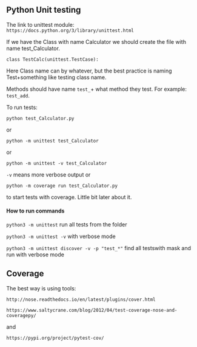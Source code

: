 ## Python Unit testing

The link to unittest module: `https://docs.python.org/3/library/unittest.html`

If we have the Class with name Calculator we should create the file with name test_Calculator.

`class TestCalc(unittest.TestCase):`

Here Class name can by whatever, but the best practice is naming Test+something like testing class name.

Methods should have name `test_`+ what method they test. For example: `test_add`.

To run tests:
```
python test_Calculator.py
```
or
```
python -m unittest test_Calculator
```
or
```
python -m unittest -v test_Calculator
```
`-v` means more verbose output
or
```
python -m coverage run test_Calculator.py
```
to start tests with coverage. Little bit later about it.


#### How to run commands
`python3 -m unittest` run all tests from the folder

`python3 -m unittest -v` with verbose mode 

`python3 -m unittest discover -v -p "test_*"`  find all testswith mask and run with verbose mode


## Coverage
The best way is using tools:
```
http://nose.readthedocs.io/en/latest/plugins/cover.html
```
```
https://www.saltycrane.com/blog/2012/04/test-coverage-nose-and-coveragepy/
```
and
```commandline
https://pypi.org/project/pytest-cov/ 
```
